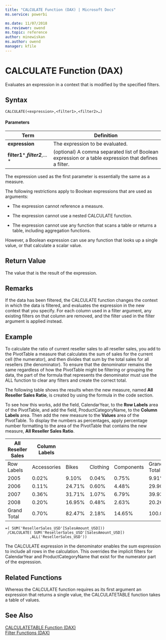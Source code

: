 ```yaml
---
title: "CALCULATE Function (DAX) | Microsoft Docs"
ms.service: powerbi 

ms.date: 11/07/2018
ms.reviewer: owend
ms.topic: reference
author: minewiskan
ms.author: owend
manager: kfile
---
```

# CALCULATE Function (DAX)
Evaluates an expression in a context that is modified by the specified filters.  
  
## Syntax  
  
```dax
CALCULATE(<expression>,<filter1>,<filter2>…)  
```
  
#### Parameters  
  
|Term|Definition|  
|--------|--------------|  
|**expression**|The expression to be evaluated.|  
|**filter1***,***filter2***,…*|(optional) A comma separated list of Boolean expression or a table expression that defines a filter.|  
  
The expression used as the first parameter is essentially the same as a measure.  
  
The following restrictions apply to Boolean expressions that are used as arguments:  
  
-   The expression cannot reference a measure.  
  
-   The expression cannot use a nested CALCULATE function.  
  
-   The expression cannot use any function that scans a table or returns a table, including aggregation functions.  
  
However, a Boolean expression can use any function that looks up a single value, or that calculate a scalar value.  
  
## Return Value  
The value that is the result of the expression.  
  
## Remarks  
If the data has been filtered, the CALCULATE function changes the context in which the data is filtered, and evaluates the expression in the new context that you specify. For each column used in a filter argument, any existing filters on that column are removed, and the filter used in the filter argument is applied instead.  
  
## Example  
To calculate the ratio of current reseller sales to all reseller sales, you add to the PivotTable a measure that calculates the sum of sales for the current cell (the numerator), and then divides that sum by the total sales for all resellers (the denominator). To ensure that the denominator remains the same regardless of how the PivotTable might be filtering or grouping the data, the part of the formula that represents the denominator must use the ALL function to clear any filters and create the correct total.  
  
The following table shows the results when the new measure, named **All Reseller Sales Ratio**, is created by using the formula in the code section.  
  
To see how this works, add the field, CalendarYear, to the **Row Labels** area of the PivotTable, and add the field, ProductCategoryName, to the **Column Labels** area. Then add the new measure to the **Values** area of the PivotTable. To display the numbers as percentages, apply percentage number formatting to the area of the PivotTable that contains the new measure, **All Reseller Sales Ratio**.  
  
|All Reseller Sales|Column Labels|||||  
|----------------------|-----------------|----|----|----|----|  
|Row Labels|Accessories|Bikes|Clothing|Components|Grand Total|  
|2005|0.02%|9.10%|0.04%|0.75%|9.91%|  
|2006|0.11%|24.71%|0.60%|4.48%|29.90%|  
|2007|0.36%|31.71%|1.07%|6.79%|39.93%|  
|2008|0.20%|16.95%|0.48%|2.63%|20.26%|  
|Grand Total|0.70%|82.47%|2.18%|14.65%|100.00%|  
  
```dax
=( SUM('ResellerSales_USD'[SalesAmount_USD]))  
 /CALCULATE( SUM('ResellerSales_USD'[SalesAmount_USD])  
           ,ALL('ResellerSales_USD'))  
```

The CALCULATE expression in the denominator enables the sum expression to include all rows in the calculation. This overrides the implicit filters for CalendarYear and ProductCategoryName that exist for the numerator part of the expression.  
  
## Related Functions  
Whereas the CALCULATE function requires as its first argument an expression that returns a single value, the CALCULATETABLE function takes a table of values.  
  
## See Also  
[CALCULATETABLE Function &#40;DAX&#41;](calculatetable-function-dax.md)  
[Filter Functions &#40;DAX&#41;](filter-functions-dax.md)  
  
